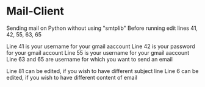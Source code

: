 # Mail-Client
Sending mail on Python without using "smtplib"
Before running edit lines 41, 42, 55, 63, 65

Line 41 is your username for your gmail aaccount
Line 42 is your password for your gmail account
Line 55 is your username for your gmail aaccount
Line 63 and 65 are username for which you want to send an email

Line 81 can be edited, if you wish to have different subject line
Line 6 can be edited, if you wish to have different content of email
